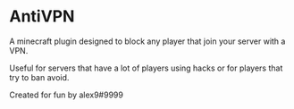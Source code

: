 # AntiVPN
A minecraft plugin designed to block any player that join your server with a VPN.

Useful for servers that have a lot of players using hacks or for players that try to ban avoid.

Created for fun by alex9#9999
